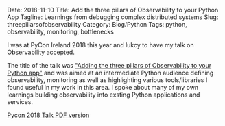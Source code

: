 Date: 2018-11-10
Title: Add the three pillars of Observability to your Python App
Tagline: Learnings from debugging complex distributed systems
Slug: threepillarsofobservability
Category: Blog/Python
Tags: python, observability, monitoring, bottlenecks

I was at PyCon Ireland 2018 this year and lukcy to have my talk on Observability accepted.

The title of the talk was ["Adding the three pillars of Observability to your Python app"](https://docs.google.com/presentation/d/1k3ORfyxYjV56N4j4f_n5B--kWHWE8qQ93WiuGo2Kjos/edit?usp=sharing) and was aimed at an intermediate Python audience defining observability, monitoring as well as highlighting various tools/libraries I found useful in my work in this area. I spoke about many of my own learnings building observability into exsting Python applications and services.

[Pycon 2018 Talk PDF version]({filename}/extras/PyCon2018-AddingTheThreePillarsOfObservabilityToYourPythonApp.pdf)

<script async class="speakerdeck-embed" data-id="9daaf609dc0548139dff46c8b9ab1c33" data-ratio="1.77777777777778" src="//speakerdeck.com/assets/embed.js"></script>
